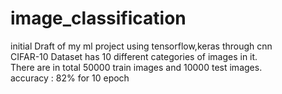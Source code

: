 # image_classification
initial Draft of my ml project using tensorflow,keras through cnn</br>
CIFAR-10 Dataset has 10 different categories of images in it.</br>
There are in total 50000 train images and 10000 test images.</br>
accuracy : 82% for 10 epoch

